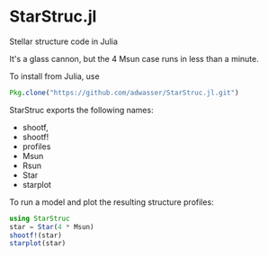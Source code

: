 # StarStruc.jl
Stellar structure code in Julia

It's a glass cannon, but the 4 Msun case runs in less than a minute.

To install from Julia, use
```julia
Pkg.clone("https://github.com/adwasser/StarStruc.jl.git")
```

StarStruc exports the following names:
* shootf,
* shootf!
* profiles 
* Msun
* Rsun
* Star
* starplot

To run a model and plot the resulting structure profiles:
```julia
using StarStruc
star = Star(4 * Msun)
shootf!(star)
starplot(star)
```
